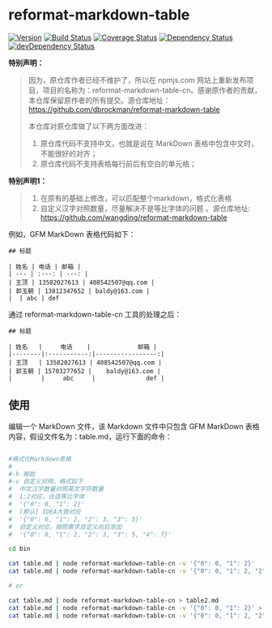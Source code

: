 # reformat-markdown-table

[![Version](http://img.shields.io/npm/v/reformat-markdown-table.svg?style=flat)](https://www.npmjs.org/package/reformat-markdown-table)
[![Build Status](https://img.shields.io/travis/dbrockman/reformat-markdown-table/master.svg?style=flat)](https://travis-ci.org/dbrockman/reformat-markdown-table)
[![Coverage Status](http://img.shields.io/coveralls/dbrockman/reformat-markdown-table.svg?style=flat)](https://coveralls.io/r/dbrockman/reformat-markdown-table?branch=master)
[![Dependency Status](https://david-dm.org/dbrockman/reformat-markdown-table.svg?style=flat)](https://david-dm.org/dbrockman/reformat-markdown-table)
[![devDependency Status](https://david-dm.org/dbrockman/reformat-markdown-table/dev-status.svg?style=flat)](https://david-dm.org/dbrockman/reformat-markdown-table#info=devDependencies)


**特别声明：**

>因为，原仓库作者已经不维护了，所以在 npmjs.com 网站上重新发布项目，项目的名称为：reformat-markdown-table-cn。感谢原作者的贡献，本仓库保留原作者的所有提交。源仓库地址：https://github.com/dbrockman/reformat-markdown-table
>
>本仓库对原仓库做了以下两方面改进：
>1. 原仓库代码不支持中文，也就是说在 MarkDown 表格中包含中文时，不能很好的对齐；
>2. 原仓库代码不支持表格每行前后有空白的单元格；

**特别声明1：**

> 1. 在原有的基础上修改，可以匹配整个markdown，格式化表格
> 2. 自定义汉字对照数量，尽量解决不是等比字体的问题
> 。源仓库地址: https://github.com/wangding/reformat-markdown-table

例如，GFM MarkDown 表格代码如下：

```
## 标题

| 姓名 | 电话 | 邮箱 |
| --- | :---: | ---: |
| 王顶 | 13582027613 | 408542507@qq.com |
| 郭玉朝 | 13812347652 | baldy@163.com |
|  | abc | def
```

通过 reformat-markdown-table-cn 工具的处理之后：

```
## 标题

| 姓名   |     电话    |             邮箱 |
|--------|:-----------:|-----------------:|
| 王顶   | 13582027613 | 408542507@qq.com |
| 郭玉朝 | 15703277652 |    baldy@163.com |
|        |     abc     |              def |
```

## 使用

编辑一个 MarkDown 文件，该 Markdown 文件中只包含 GFM MarkDown 表格内容，假设文件名为：table.md，运行下面的命令：

```bash

#格式化Markdown表格
#
#-h 帮助
#-v 自定义对照，格式如下
#  中文汉字数量对照英文字符数量
#  1:2对应，合适等比字体
#  '{"0": 0, "1": 2}'
#  [默认] IDEA大致对应
#  '{"0": 0, "1": 2, "2": 3, "3": 5}'
#  自定义对应，按照需求自定义向后添加
#  '{"0": 0, "1": 2, "2": 3, "3": 5, "4": 7}'

cd bin

cat table.md | node reformat-markdown-table-cn -v '{"0": 0, "1": 2}'
cat table.md | node reformat-markdown-table-cn -v '{"0": 0, "1": 2, "2": 3, "3": 5}'

# or

cat table.md | node reformat-markdown-table-cn > table2.md
cat table.md | node reformat-markdown-table-cn -v '{"0": 0, "1": 2}' > table2.md
cat table.md | node reformat-markdown-table-cn -v '{"0": 0, "1": 2, "2": 3, "3": 5}' > table2.md
```



